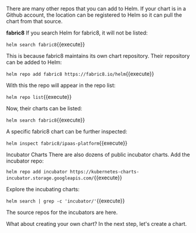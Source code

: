 There are many other repos that you can add to Helm. If your chart is in a Github account, the location can be registered to Helm so it can pull the chart from that source.

**fabric8**
If you search Helm for fabric8, it will not be listed:

``helm search fabric8``{{execute}}

This is because fabric8 maintains its own chart repository. Their repository can be added to Helm:

``helm repo add fabric8 https://fabric8.io/helm``{{execute}}

With this the repo will appear in the repo list:

``helm repo list``{{execute}}

Now, their charts can be listed:

``helm search fabric8``{{execute}}

A specific fabric8 chart can be further inspected:

``helm inspect fabric8/ipaas-platform``{{execute}}

Incubator Charts
There are also dozens of public incubator charts. Add the incubator repo:

``helm repo add incubator https://kubernetes-charts-incubator.storage.googleapis.com/``{{execute}}

Explore the incubating charts:

``helm search | grep -c 'incubator/'``{{execute}}

The source repos for the incubators are here.

What about creating your own chart? In the next step, let's create a chart.